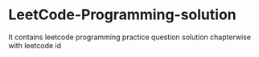 # LeetCode-Programming-solution
It contains leetcode programming practice question solution chapterwise with leetcode id
